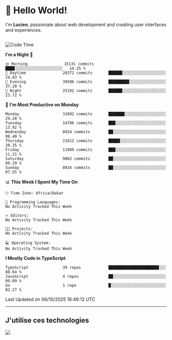 # 👋 Hello World!

I'm **Lucien**, passionate about web development and creating user interfaces and experiences.

##

<!--START_SECTION:waka-->
![Code Time](http://img.shields.io/badge/Code%20Time-3%2C921%20hrs%2018%20mins-blue)

**I'm a Night 🦉** 

```text
🌞 Morning                15131 commits       ████░░░░░░░░░░░░░░░░░░░░░   14.25 % 
🌆 Daytime                26372 commits       ██████░░░░░░░░░░░░░░░░░░░   24.83 % 
🌃 Evening                39506 commits       █████████░░░░░░░░░░░░░░░░   37.20 % 
🌙 Night                  25192 commits       ██████░░░░░░░░░░░░░░░░░░░   23.72 % 
```
📅 **I'm Most Productive on Monday** 

```text
Monday                   31092 commits       ███████░░░░░░░░░░░░░░░░░░   29.28 % 
Tuesday                  14786 commits       ███░░░░░░░░░░░░░░░░░░░░░░   13.92 % 
Wednesday                8924 commits        ██░░░░░░░░░░░░░░░░░░░░░░░   08.40 % 
Thursday                 21612 commits       █████░░░░░░░░░░░░░░░░░░░░   20.35 % 
Friday                   11909 commits       ███░░░░░░░░░░░░░░░░░░░░░░   11.21 % 
Saturday                 9862 commits        ██░░░░░░░░░░░░░░░░░░░░░░░   09.29 % 
Sunday                   8016 commits        ██░░░░░░░░░░░░░░░░░░░░░░░   07.55 % 
```


📊 **This Week I Spent My Time On** 

```text
🕑︎ Time Zone: Africa/Dakar

💬 Programming Languages: 
No Activity Tracked This Week

🔥 Editors: 
No Activity Tracked This Week

🐱‍💻 Projects: 
No Activity Tracked This Week

💻 Operating System: 
No Activity Tracked This Week
```

**I Mostly Code in TypeScript** 

```text
TypeScript               39 repos            ██████████████████████░░░   88.64 % 
JavaScript               4 repos             ██░░░░░░░░░░░░░░░░░░░░░░░   09.09 % 
Go                       1 repo              █░░░░░░░░░░░░░░░░░░░░░░░░   02.27 % 
```




 Last Updated on 06/10/2025 16:46:12 UTC
<!--END_SECTION:waka-->
---

## J'utilise ces technologies

<p align="left">
  <a href="https://skillicons.dev">
    <img src="https://skillicons.dev/icons?i=ts,js,go,ruby,css,scss,tailwind,react,vite,nextjs,docker,figma,ableton" />
  </a>
</p>

